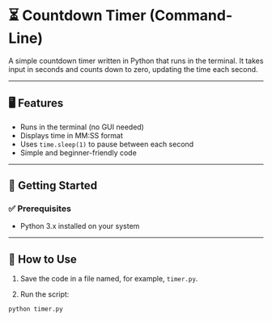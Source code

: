 # ⏳ Countdown Timer (Command-Line)

A simple countdown timer written in Python that runs in the terminal. It takes input in seconds and counts down to zero, updating the time each second.

---

## 🖥️ Features

- Runs in the terminal (no GUI needed)
- Displays time in MM:SS format
- Uses `time.sleep(1)` to pause between each second
- Simple and beginner-friendly code

---

## 🚀 Getting Started

### ✅ Prerequisites

- Python 3.x installed on your system

---

## 🧠 How to Use

1. Save the code in a file named, for example, `timer.py`.

2. Run the script:

```bash
python timer.py
